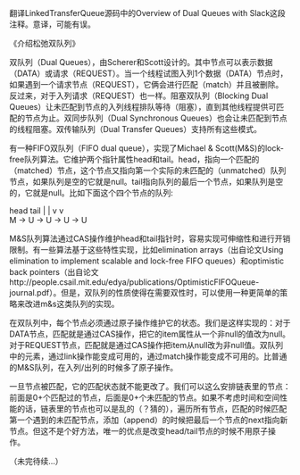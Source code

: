 翻译LinkedTransferQueue源码中的Overview of Dual Queues with Slack这段注释。意译，可能有误。

《介绍松弛双队列》

双队列（Dual Queues），由Scherer和Scott设计的。其中节点可以表示数据（DATA）或请求（REQUEST）。当一个线程试图入列1个数据（DATA）节点时，如果遇到一个请求节点（REQUEST），它俩会进行匹配（match）并且被删除。反过来，对于入列请求（REQUEST）也一样。阻塞双队列（Blocking Dual Queues）让未匹配到节点的入列线程排队等待（阻塞），直到其他线程提供可匹配的节点为止。双同步队列（Dual Synchronous Queues）也会让未匹配到节点的线程阻塞。双传输队列（Dual Transfer Queues）支持所有这些模式。

有一种FIFO双队列（FIFO dual queue），实现了Michael & Scott(M&S)的lock-free队列算法。它维护两个指针属性head和tail。head，指向一个匹配的（matched）节点，这个节点又指向第一个实际的未匹配的（unmatched）队列节点，如果队列是空的它就是null。tail指向队列的最后一个节点，如果队列是空的，它就是null。比如下面这个四个节点的队列:
 
head               tail
|                   |
v                   v     
M -> U -> U -> U -> U

M&S队列算法通过CAS操作维护head和tail指针时，容易实现可伸缩性和进行开销限制。有一些算法基于这些特性实现，比如elimination arrays（出自论文Using elimination to implement scalable and lock-free FIFO queues）和optimistic back pointers（出自论文http://people.csail.mit.edu/edya/publications/OptimisticFIFOQueue-journal.pdf）。但是，双队列的性质使得在需要双性时，可以使用一种更简单的策略来改进m&s这类队列的实现。

在双队列中，每个节点必须通过原子操作维护它的状态。我们是这样实现的：对于DATA节点，匹配就是通过CAS操作，把它的item属性从一个非null的值改为null。对于REQUEST节点，匹配就是通过CAS操作把item从null改为非null值。双队列中的元素，通过link操作能变成可用的，通过match操作能变成不可用的。比普通的M&S队列，在入列/出列的时候多了原子操作。

一旦节点被匹配，它的匹配状态就不能更改了。我们可以这么安排链表里的节点：前面是0+个匹配过的节点，后面是0+个未匹配的节点。如果不考虑时间和空间性能的话，链表里的节点也可以是乱的（？猜的），遍历所有节点，匹配的时候匹配第一个遇到的未匹配节点，添加（append）的时候把最后一个节点的next指向新节点。但这不是个好方法，唯一的优点是改变head/tail节点的时候不用原子操作。

（未完待续...）
